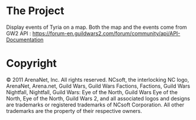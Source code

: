 The Project
===========

Display events of Tyria on a map. Both the map and the events come from GW2 API : https://forum-en.guildwars2.com/forum/community/api/API-Documentation

Copyright
========

© 2011 ArenaNet, Inc. All rights reserved. NCsoft, the interlocking NC logo, ArenaNet, Arena.net, Guild Wars, Guild Wars Factions, Factions, Guild Wars Nightfall, Nightfall, Guild Wars: Eye of the North, Guild Wars Eye of the North, Eye of the North, Guild Wars 2, and all associated logos and designs are trademarks or registered trademarks of NCsoft Corporation. All other trademarks are the property of their respective owners.